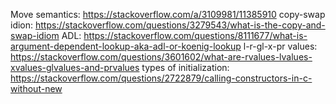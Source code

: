 Move semantics: https://stackoverflow.com/a/3109981/11385910
copy-swap idion: https://stackoverflow.com/questions/3279543/what-is-the-copy-and-swap-idiom
ADL: https://stackoverflow.com/questions/8111677/what-is-argument-dependent-lookup-aka-adl-or-koenig-lookup
l-r-gl-x-pr values: https://stackoverflow.com/questions/3601602/what-are-rvalues-lvalues-xvalues-glvalues-and-prvalues
types of initialization: https://stackoverflow.com/questions/2722879/calling-constructors-in-c-without-new


